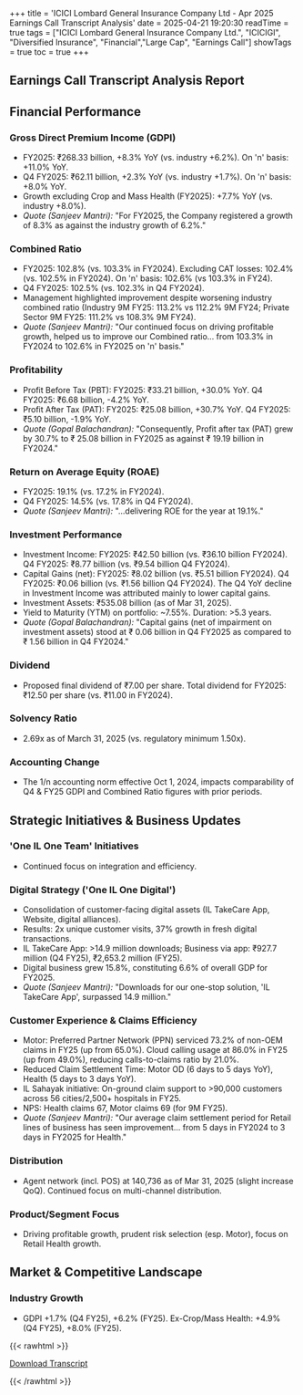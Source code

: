 +++
title = 'ICICI Lombard General Insurance Company Ltd - Apr 2025 Earnings Call Transcript Analysis'
date = 2025-04-21 19:20:30
readTime = true
tags = ["ICICI Lombard General Insurance Company Ltd.", "ICICIGI", "Diversified Insurance", "Financial","Large Cap", "Earnings Call"]
showTags = true
toc = true
+++



## Earnings Call Transcript Analysis Report
## Financial Performance

### Gross Direct Premium Income (GDPI)

*   FY2025: ₹268.33 billion, +8.3% YoY (vs. industry +6.2%). On 'n' basis: +11.0% YoY.
*   Q4 FY2025: ₹62.11 billion, +2.3% YoY (vs. industry +1.7%). On 'n' basis: +8.0% YoY.
*   Growth excluding Crop and Mass Health (FY2025): +7.7% YoY (vs. industry +8.0%).
*   *Quote (Sanjeev Mantri):* "For FY2025, the Company registered a growth of 8.3% as against the industry growth of 6.2%."

### Combined Ratio

*   FY2025: 102.8% (vs. 103.3% in FY2024). Excluding CAT losses: 102.4% (vs. 102.5% in FY2024). On 'n' basis: 102.6% (vs 103.3% in FY24).
*   Q4 FY2025: 102.5% (vs. 102.3% in Q4 FY2024).
*   Management highlighted improvement despite worsening industry combined ratio (Industry 9M FY25: 113.2% vs 112.2% 9M FY24; Private Sector 9M FY25: 111.2% vs 108.3% 9M FY24).
*   *Quote (Sanjeev Mantri):* "Our continued focus on driving profitable growth, helped us to improve our Combined ratio... from 103.3% in FY2024 to 102.6% in FY2025 on 'n' basis."

### Profitability

*   Profit Before Tax (PBT): FY2025: ₹33.21 billion, +30.0% YoY. Q4 FY2025: ₹6.68 billion, -4.2% YoY.
*   Profit After Tax (PAT): FY2025: ₹25.08 billion, +30.7% YoY. Q4 FY2025: ₹5.10 billion, -1.9% YoY.
*   *Quote (Gopal Balachandran):* "Consequently, Profit after tax (PAT) grew by 30.7% to ₹ 25.08 billion in FY2025 as against ₹ 19.19 billion in FY2024."

### Return on Average Equity (ROAE)

*   FY2025: 19.1% (vs. 17.2% in FY2024).
*   Q4 FY2025: 14.5% (vs. 17.8% in Q4 FY2024).
*   *Quote (Sanjeev Mantri):* "...delivering ROE for the year at 19.1%."

### Investment Performance

*   Investment Income: FY2025: ₹42.50 billion (vs. ₹36.10 billion FY2024). Q4 FY2025: ₹8.77 billion (vs. ₹9.54 billion Q4 FY2024).
*   Capital Gains (net): FY2025: ₹8.02 billion (vs. ₹5.51 billion FY2024). Q4 FY2025: ₹0.06 billion (vs. ₹1.56 billion Q4 FY2024). The Q4 YoY decline in Investment Income was attributed mainly to lower capital gains.
*   Investment Assets: ₹535.08 billion (as of Mar 31, 2025).
*   Yield to Maturity (YTM) on portfolio: ~7.55%. Duration: >5.3 years.
*   *Quote (Gopal Balachandran):* "Capital gains (net of impairment on investment assets) stood at ₹ 0.06 billion in Q4 FY2025 as compared to ₹ 1.56 billion in Q4 FY2024."

### Dividend

*   Proposed final dividend of ₹7.00 per share. Total dividend for FY2025: ₹12.50 per share (vs. ₹11.00 in FY2024).

### Solvency Ratio

*   2.69x as of March 31, 2025 (vs. regulatory minimum 1.50x).

### Accounting Change

*   The 1/n accounting norm effective Oct 1, 2024, impacts comparability of Q4 & FY25 GDPI and Combined Ratio figures with prior periods.

## Strategic Initiatives & Business Updates

### 'One IL One Team' Initiatives

*   Continued focus on integration and efficiency.

### Digital Strategy ('One IL One Digital')

*   Consolidation of customer-facing digital assets (IL TakeCare App, Website, digital alliances).
*   Results: 2x unique customer visits, 37% growth in fresh digital transactions.
*   IL TakeCare App: >14.9 million downloads; Business via app: ₹927.7 million (Q4 FY25), ₹2,653.2 million (FY25).
*   Digital business grew 15.8%, constituting 6.6% of overall GDP for FY2025.
*   *Quote (Sanjeev Mantri):* "Downloads for our one-stop solution, 'IL TakeCare App', surpassed 14.9 million."

### Customer Experience & Claims Efficiency

*   Motor: Preferred Partner Network (PPN) serviced 73.2% of non-OEM claims in FY25 (up from 65.0%). Cloud calling usage at 86.0% in FY25 (up from 49.0%), reducing calls-to-claims ratio by 21.0%.
*   Reduced Claim Settlement Time: Motor OD (6 days to 5 days YoY), Health (5 days to 3 days YoY).
*   IL Sahayak initiative: On-ground claim support to >90,000 customers across 56 cities/2,500+ hospitals in FY25.
*   NPS: Health claims 67, Motor claims 69 (for 9M FY25).
*   *Quote (Sanjeev Mantri):* "Our average claim settlement period for Retail lines of business has seen improvement... from 5 days in FY2024 to 3 days in FY2025 for Health."

### Distribution

*   Agent network (incl. POS) at 140,736 as of Mar 31, 2025 (slight increase QoQ). Continued focus on multi-channel distribution.

### Product/Segment Focus

*   Driving profitable growth, prudent risk selection (esp. Motor), focus on Retail Health growth.

## Market & Competitive Landscape

### Industry Growth

*   GDPI +1.7% (Q4 FY25), +6.2% (FY25). Ex-Crop/Mass Health: +4.9% (Q4 FY25), +8.0% (FY25).



{{< rawhtml >}}

<div class="button-container">    
    <a href="https://www.bseindia.com/stockinfo/AnnPdfOpen.aspx?Pname=ee44c90c-af57-45dd-92c4-f450e5346978.pdf" target="_blank" class="report-button">
      <i class="fas fa-file-pdf"></i> Download Transcript
    </a>
</div>
    
{{< /rawhtml >}}
